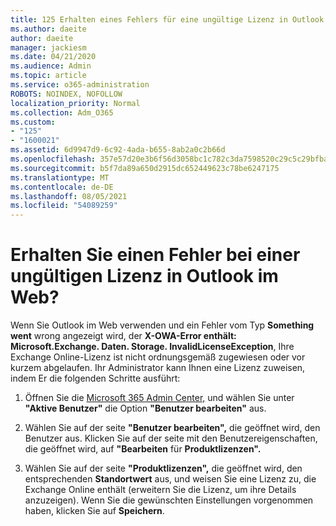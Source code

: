 ```yaml
---
title: 125 Erhalten eines Fehlers für eine ungültige Lizenz in Outlook im Web?
ms.author: daeite
author: daeite
manager: jackiesm
ms.date: 04/21/2020
ms.audience: Admin
ms.topic: article
ms.service: o365-administration
ROBOTS: NOINDEX, NOFOLLOW
localization_priority: Normal
ms.collection: Adm_O365
ms.custom:
- "125"
- "1600021"
ms.assetid: 6d9947d9-6c92-4ada-b655-8ab2a0c2b66d
ms.openlocfilehash: 357e57d20e3b6f56d3058bc1c782c3da7598520c29c5c29bfba6eec614fc5248
ms.sourcegitcommit: b5f7da89a650d2915dc652449623c78be6247175
ms.translationtype: MT
ms.contentlocale: de-DE
ms.lasthandoff: 08/05/2021
ms.locfileid: "54089259"
---
```

# <a name="getting-an-invalid-license-error-in-outlook-on-the-web"></a>Erhalten Sie einen Fehler bei einer ungültigen Lizenz in Outlook im Web?

Wenn Sie Outlook im Web verwenden und ein Fehler vom Typ **Something went** wrong angezeigt wird, der **X-OWA-Error enthält: Microsoft.Exchange. Daten. Storage. InvalidLicenseException**, Ihre Exchange Online-Lizenz ist nicht ordnungsgemäß zugewiesen oder vor kurzem abgelaufen. Ihr Administrator kann Ihnen eine Lizenz zuweisen, indem Er die folgenden Schritte ausführt:
  
1. Öffnen Sie die [Microsoft 365 Admin Center,](https://portal.office.com/adminportal/home#/homepage) und wählen Sie unter **"Aktive Benutzer"** die Option **"Benutzer bearbeiten"** aus.

2. Wählen Sie auf der seite **"Benutzer bearbeiten",** die geöffnet wird, den Benutzer aus. Klicken Sie auf der seite mit den Benutzereigenschaften, die geöffnet wird, auf **"Bearbeiten** für **Produktlizenzen".**

3. Wählen Sie auf der seite **"Produktlizenzen",** die geöffnet wird, den entsprechenden **Standortwert** aus, und weisen Sie eine Lizenz zu, die Exchange Online enthält (erweitern Sie die Lizenz, um ihre Details anzuzeigen). Wenn Sie die gewünschten Einstellungen vorgenommen haben, klicken Sie auf **Speichern**.
